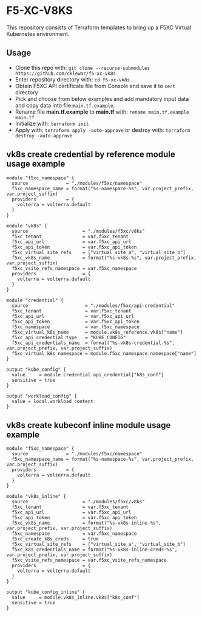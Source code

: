 # F5-XC-V8KS
This repository consists of Terraform templates to bring up a F5XC Virtual Kubernetes environment.

## Usage

- Clone this repo with: `git clone --recurse-submodules https://github.com/cklewar/f5-xc-vk8s`
- Enter repository directory with: `cd f5-xc-vk8s`
- Obtain F5XC API certificate file from Console and save it to `cert` directory
- Pick and choose from below examples and add mandatory input data and copy data into file `main.tf.example`.
- Rename file __main.tf.example__ to __main.tf__ with: `rename main.tf.example main.tf`
- Initialize with: `terraform init`
- Apply with: `terraform apply -auto-approve` or destroy with: `terraform destroy -auto-approve`

## vk8s create credential by reference module usage example 

````hcl
module "f5xc_namespace" {
  source              = "./modules/f5xc/namespace"
  f5xc_namespace_name = format("%s-namespace-%s", var.project_prefix, var.project_suffix)
  providers           = {
    volterra = volterra.default
  }
}

module "vk8s" {
  source                    = "./modules/f5xc/v8ks"
  f5xc_tenant               = var.f5xc_tenant
  f5xc_api_url              = var.f5xc_api_url
  f5xc_api_token            = var.f5xc_api_token
  f5xc_virtual_site_refs    = ["virtual_site_a", "virtual_site_b"]
  f5xc_vk8s_name            = format("%s-vk8s-%s", var.project_prefix, var.project_suffix)
  f5xc_vsite_refs_namespace = var.f5xc_namespace
  providers                 = {
    volterra = volterra.default
  }
}

module "credential" {
  source                     = "./modules/f5xc/api-credential"
  f5xc_tenant                = var.f5xc_tenant
  f5xc_api_url               = var.f5xc_api_url
  f5xc_api_token             = var.f5xc_api_token
  f5xc_namespace             = var.f5xc_namespace
  f5xc_virtual_k8s_name      = module.vk8s_reference.vk8s["name"]
  f5xc_api_credential_type   = "KUBE_CONFIG"
  f5xc_api_credentials_name  = format("%s-vk8s-credential-%s", var.project_prefix, var.project_suffix)
  f5xc_virtual_k8s_namespace = module.f5xc_namespace.namespace["name"]
}

output "kube_config" {
  value     = module.credential.api_credential["k8s_conf"]
  sensitive = true
}

output "workload_config" {
  value = local.workload_content
}
````

## vk8s create kubeconf inline module usage example 

````hcl
module "f5xc_namespace" {
  source              = "./modules/f5xc/namespace"
  f5xc_namespace_name = format("%s-namespace-%s", var.project_prefix, var.project_suffix)
  providers           = {
    volterra = volterra.default
  }
}

module "vk8s_inline" {
  source                    = "./modules/f5xc/v8ks"
  f5xc_tenant               = var.f5xc_tenant
  f5xc_api_url              = var.f5xc_api_url
  f5xc_api_token            = var.f5xc_api_token
  f5xc_vk8s_name            = format("%s-vk8s-inline-%s", var.project_prefix, var.project_suffix)
  f5xc_namespace            = var.f5xc_namespace
  f5xc_create_k8s_creds     = true
  f5xc_virtual_site_refs    = ["virtual_site_a", "virtual_site_b"]
  f5xc_k8s_credentials_name = format("%s-vk8s-inline-creds-%s", var.project_prefix, var.project_suffix)
  f5xc_vsite_refs_namespace = var.f5xc_vsite_refs_namespace
  providers                 = {
    volterra = volterra.default
  }
}

output "kube_config_inline" {
  value     = module.vk8s_inline.vk8s["k8s_conf"]
  sensitive = true
}
````